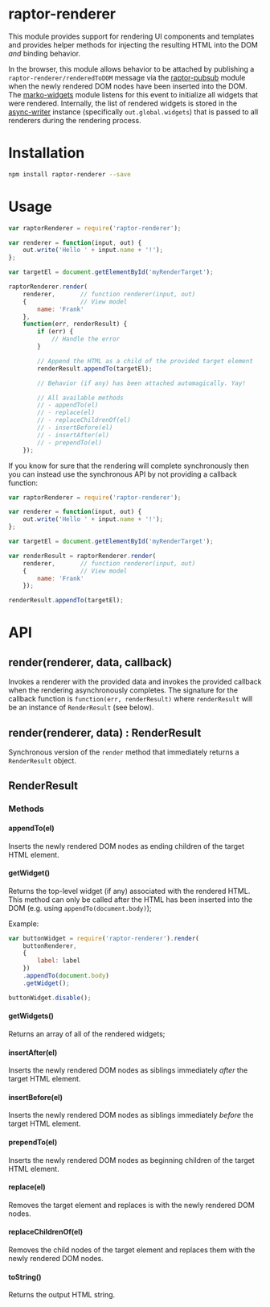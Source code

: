 raptor-renderer
===============

This module provides support for rendering UI components and templates and provides helper methods for injecting the resulting HTML into the DOM _and_ binding behavior.

In the browser, this module allows behavior to be attached by publishing a `raptor-renderer/renderedToDOM` message via the [raptor-pubsub](https://github.com/raptorjs/raptor-pubsub) module when the newly rendered DOM nodes have been inserted into the DOM. The [marko-widgets](https://github.com/raptorjs/marko-widgets) module listens for this event to initialize all widgets that were rendered. Internally, the list of rendered widgets is stored in the [async-writer](https://github.com/raptorjs/async-writer) instance (specifically `out.global.widgets`) that is passed to all renderers during the rendering process.

# Installation

```bash
npm install raptor-renderer --save
```

# Usage

```javascript
var raptorRenderer = require('raptor-renderer');

var renderer = function(input, out) {
    out.write('Hello ' + input.name + '!');
};

var targetEl = document.getElementById('myRenderTarget');

raptorRenderer.render(
    renderer,       // function renderer(input, out)
    {               // View model
        name: 'Frank'
    },
    function(err, renderResult) {
        if (err) {
            // Handle the error
        }

        // Append the HTML as a child of the provided target element
        renderResult.appendTo(targetEl);

        // Behavior (if any) has been attached automagically. Yay!

        // All available methods
        // - appendTo(el)
        // - replace(el)
        // - replaceChildrenOf(el)
        // - insertBefore(el)
        // - insertAfter(el)
        // - prependTo(el)
    });
```

If you know for sure that the rendering will complete synchronously then you can instead use the synchronous API by not providing a callback function:

```javascript
var raptorRenderer = require('raptor-renderer');

var renderer = function(input, out) {
    out.write('Hello ' + input.name + '!');
};

var targetEl = document.getElementById('myRenderTarget');

var renderResult = raptorRenderer.render(
    renderer,       // function renderer(input, out)
    {               // View model
        name: 'Frank'
    });

renderResult.appendTo(targetEl);
```

# API

## render(renderer, data, callback)

Invokes a renderer with the provided data and invokes the provided callback when the rendering asynchronously completes. The signature for the callback function is `function(err, renderResult)` where `renderResult` will be an instance of `RenderResult` (see below).


## render(renderer, data) : RenderResult

Synchronous version of the `render` method that immediately returns a `RenderResult` object.

## RenderResult

### Methods

#### appendTo(el)

Inserts the newly rendered DOM nodes as ending children of the target HTML element.

#### getWidget()

Returns the top-level widget (if any) associated with the rendered HTML. This method can only be called after the HTML has been inserted into the DOM (e.g. using `appendTo(document.body)`);

Example:

```javascript
var buttonWidget = require('raptor-renderer').render(
    buttonRenderer,
    {
        label: label
    })
    .appendTo(document.body)
    .getWidget();

buttonWidget.disable();
```

#### getWidgets()

Returns an array of all of the rendered widgets;

#### insertAfter(el)

Inserts the newly rendered DOM nodes as siblings immediately _after_ the target HTML element.

#### insertBefore(el)

Inserts the newly rendered DOM nodes as siblings immediately _before_ the target HTML element.

#### prependTo(el)

Inserts the newly rendered DOM nodes as beginning children of the target HTML element.

#### replace(el)

Removes the target element and replaces is with the newly rendered DOM nodes.

#### replaceChildrenOf(el)

Removes the child nodes of the target element and replaces them with the newly rendered DOM nodes.

#### toString()

Returns the output HTML string.
